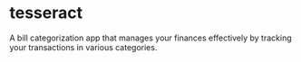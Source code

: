# tesseract
A bill categorization app that manages your finances effectively by tracking your transactions in various categories.
